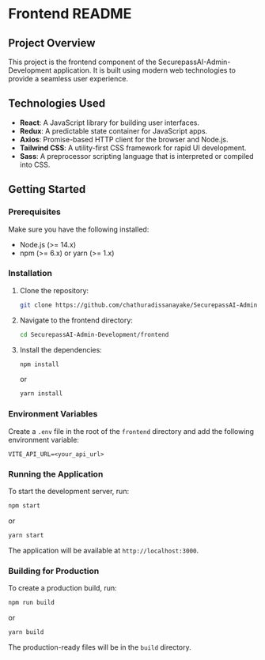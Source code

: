 # Frontend README

## Project Overview

This project is the frontend component of the SecurepassAI-Admin-Development application. It is built using modern web technologies to provide a seamless user experience.

## Technologies Used

- **React**: A JavaScript library for building user interfaces.
- **Redux**: A predictable state container for JavaScript apps.
- **Axios**: Promise-based HTTP client for the browser and Node.js.
- **Tailwind CSS**: A utility-first CSS framework for rapid UI development.
- **Sass**: A preprocessor scripting language that is interpreted or compiled into CSS.

## Getting Started

### Prerequisites

Make sure you have the following installed:

- Node.js (>= 14.x)
- npm (>= 6.x) or yarn (>= 1.x)

### Installation

1. Clone the repository:
    ```sh
    git clone https://github.com/chathuradissanayake/SecurepassAI-Admin-Development.git
    ```
2. Navigate to the frontend directory:
    ```sh
    cd SecurepassAI-Admin-Development/frontend
    ```
3. Install the dependencies:
    ```sh
    npm install
    ```
    or
    ```sh
    yarn install
    ```

### Environment Variables

Create a `.env` file in the root of the `frontend` directory and add the following environment variable:

```
VITE_API_URL=<your_api_url>
```

    

### Running the Application

To start the development server, run:
```sh
npm start
```
or
```sh
yarn start
```
The application will be available at `http://localhost:3000`.

### Building for Production

To create a production build, run:
```sh
npm run build
```
or
```sh
yarn build
```
The production-ready files will be in the `build` directory.
